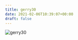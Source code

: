 ```yaml
---
title: gerry30
date: 2021-02-06T10:39:07+00:00
draft: false
---
```


![gerry30](/images/2004-2.JPG)

